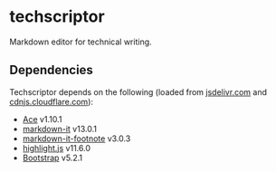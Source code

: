 # techscriptor

Markdown editor for technical writing.

## Dependencies

Techscriptor depends on the following (loaded from
[jsdelivr.com](https://www.jsdelivr.com/) and
[cdnjs.cloudflare.com](https://cdnjs.cloudflare.com/)):

* [Ace](https://ace.c9.io/) v1.10.1
* [markdown-it](https://github.com/markdown-it/markdown-it) v13.0.1
* [markdown-it-footnote](https://github.com/markdown-it/markdown-it-footnote) v3.0.3
* [highlight.js](https://highlightjs.org/) v11.6.0
* [Bootstrap](https://getbootstrap.com/) v5.2.1
